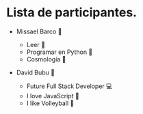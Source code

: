 # Lista de participantes.

- Missael Barco 🐍
  - Leer 📒
  - Programar en Python 🤖
  - Cosmología 🌌

- David Bubu 👾
  - Future Full Stack Developer 💻
  - I love JavaScript 💛
  - I like Volleyball 🏐